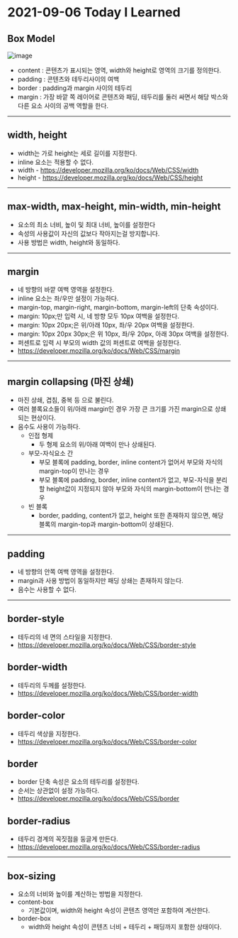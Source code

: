 # 2021-09-06 Today I Learned

## Box Model
![image](https://user-images.githubusercontent.com/58898466/132152099-6478ed96-d4b3-427a-a542-9720259fd88c.png)
* content : 콘텐츠가 표시되는 영역, width와 height로 영역의 크기를 정의한다.
* padding : 콘텐츠와 테두리사이의 여백
* border : padding과 margin 사이의 테두리
* margin : 가장 바깥 쪽 레이어로 콘텐츠와 패딩, 테두리를 둘러 싸면서 해당 박스와 다른 요소 사이의 공백 역할을 한다.
***

## width, height
* width는 가로 height는 세로 길이를 지정한다.
* inline 요소는 적용할 수 없다.
* width - https://developer.mozilla.org/ko/docs/Web/CSS/width
* height - https://developer.mozilla.org/ko/docs/Web/CSS/height
***

## max-width, max-height, min-width, min-height
* 요소의 최소 너비, 높이 및 최대 너비, 높이를 설정한다
* 속성의 사용값이 자신의 값보다 작아지는걸 방지합니다.
* 사용 방법은 width, height와 동일하다.
***

## margin
* 네 방향의 바깥 여백 영역을 설정한다.
* inline 요소는 좌/우만 설정이 가능하다.
* margin-top, margin-right, margin-bottom, margin-left의 단축 속성이다.
* margin: 10px;만 입력 시, 네 방향 모두 10px 여백을 설정한다.
* margin: 10px 20px;은 위/아래 10px, 좌/우 20px 여백을 설정한다.
* margin: 10px 20px 30px;은 위 10px, 좌/우 20px, 아래 30px 여백을 설정한다.
* 퍼센트로 입력 시 부모의 width 값의 퍼센트로 여백을 설정한다.
* https://developer.mozilla.org/ko/docs/Web/CSS/margin
***

## margin collapsing (마진 상쇄)
* 마진 상쇄, 겹침, 중복 등 으로 불린다.
* 여러 블록요소들이 위/아래 margin인 경우 가장 큰 크기를 가진 margin으로 상쇄되는 현상이다.
* 음수도 사용이 가능하다.
  - 인접 형제
    + 두 형제 요소의 위/아래 여백이 만나 상쇄된다.
  - 부모-자식요소 간
    + 부모 블록에 padding, border, inline content가 없어서 부모와 자식의 margin-top이 만나는 경우
    + 부모 블록에 padding, border, inline content가 없고, 부모-자식을 분리할 height값이 지정되지 않아 부모와 자식의 margin-bottom이 만나는 경우
  - 빈 블록
    + border, padding, content가 없고, height 또한 존재하지 않으면, 해당 블록의 margin-top과 margin-bottom이 상쇄된다.
***

## padding
* 네 방향의 안쪽 여백 영역을 설정한다.
* margin과 사용 방법이 동일하지만 패딩 상쇄는 존재하지 않는다.
* 음수는 사용할 수 없다.
***

## border-style
* 테두리의 네 면의 스타일을 지정한다.
* https://developer.mozilla.org/ko/docs/Web/CSS/border-style

## border-width
* 테두리의 두께를 설정한다.
* https://developer.mozilla.org/ko/docs/Web/CSS/border-width

## border-color
* 테두리 색상을 지정한다.
* https://developer.mozilla.org/ko/docs/Web/CSS/border-color

## border
* border 단축 속성은 요소의 테두리를 설정한다.
* 순서는 상관없이 설정 가능하다.
* https://developer.mozilla.org/ko/docs/Web/CSS/border

## border-radius
* 테두리 경계의 꼭짓점을 둥글게 만든다.
* https://developer.mozilla.org/ko/docs/Web/CSS/border-radius
***

## box-sizing
* 요소의 너비와 높이를 계산하는 방법을 지정한다.
* content-box
  - 기본값이며, width와 height 속성이 콘텐츠 영역만 포함하여 계산한다.
* border-box
  - width와 height 속성이 콘텐츠 너비 + 테두리 + 패딩까지 포함한 상태이다.

